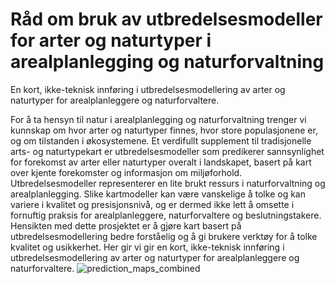 # Råd om bruk av utbredelsesmodeller for arter og naturtyper i arealplanlegging og naturforvaltning
En kort, ikke-teknisk innføring i utbredelsesmodellering av arter og naturtyper for arealplanleggere og naturforvaltere.

For å ta hensyn til natur i arealplanlegging og naturforvaltning trenger vi kunnskap om hvor arter og naturtyper finnes, hvor store populasjonene er, og om tilstanden i økosystemene. Et verdifullt supplement  til tradisjonelle arts- og naturtypekart er utbredelsesmodeller som predikerer sannsynlighet for forekomst av arter eller naturtyper overalt i landskapet, basert på kart over kjente forekomster og informasjon om miljøforhold. Utbredelsesmodeller representerer en lite brukt ressurs i naturforvaltning og arealplanlegging. Slike kartmodeller kan være vanskelige å tolke og kan variere i kvalitet og presisjonsnivå, og er dermed ikke lett å omsette i fornuftig praksis for arealplanleggere, naturforvaltere og beslutningstakere. Hensikten med dette prosjektet er å gjøre kart basert på utbredelsesmodellering bedre forståelig og å gi brukere verktøy for å tolke kvalitet og usikkerhet. Her gir vi gir en kort, ikke-teknisk innføring i utbredelsesmodellering av arter og naturtyper for arealplanleggere og naturforvaltere. 
![prediction_maps_combined](https://github.com/user-attachments/assets/0fa1692c-0b5f-484f-a9a2-6c7261730a21)
